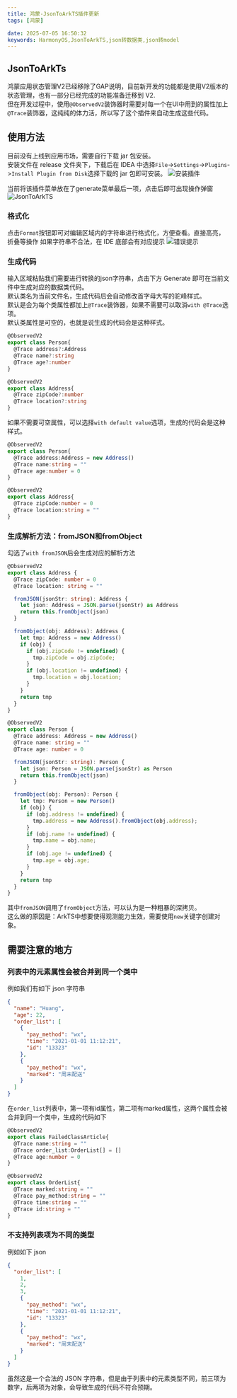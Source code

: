 ```yaml
---
title: 鸿蒙-JsonToArkTS插件更新
tags: [鸿蒙]

date: 2025-07-05 16:50:32
keywords: HarmonyOS,JsonToArkTS,json转数据类,json转model
---
```

## JsonToArkTs

鸿蒙应用状态管理V2已经移除了GAP说明，目前新开发的功能都是使用V2版本的状态管理，也有一部分已经完成的功能准备迁移到 V2.  
但在开发过程中，使用`@ObservedV2`装饰器时需要对每一个在UI中用到的属性加上`@Trace`装饰器，这纯纯的体力活，所以写了这个插件来自动生成这些代码。

## 使用方法

目前没有上线到应用市场，需要自行下载 jar 包安装。  
安装文件在 release 文件夹下，下载后在 IDEA 中选择`File`->`Settings`->`Plugins`->`Install Plugin from Disk`选择下载的 jar 包即可安装。
![安装插件](image/install_from_disk.png)

当前将该插件菜单放在了generate菜单最后一项，点击后即可出现操作弹窗
![JsonToArkTS](image/JsonToArkTS.png)

### 格式化

点击`Format`按钮即可对编辑区域内的字符串进行格式化，方便查看。直接高亮，折叠等操作
如果字符串不合法，在 IDE 底部会有对应提示
![错误提示](image/error_notification.png)

### 生成代码

输入区域粘贴我们需要进行转换的json字符串，点击下方 Generate 即可在当前文件中生成对应的数据类代码。  
默认类名为当前文件名，生成代码后会自动修改首字母大写的驼峰样式。  
默认是会为每个类属性都加上`@Trace`装饰器，如果不需要可以取消`with @Trace`选项。  
默认类属性是可空的，也就是说生成的代码会是这种样式。 
``` ts
@ObservedV2
export class Person{
  @Trace address?:Address
  @Trace name?:string
  @Trace age?:number
}

@ObservedV2
export class Address{
  @Trace zipCode?:number
  @Trace location?:string
}
```

如果不需要可空属性，可以选择`with default value`选项，生成的代码会是这种样式。
``` ts
@ObservedV2
export class Person{
  @Trace address:Address = new Address()
  @Trace name:string = ""
  @Trace age:number = 0
}

@ObservedV2
export class Address{
  @Trace zipCode:number = 0
  @Trace location:string = ""
}
```

### 生成解析方法：fromJSON和fromObject
勾选了`with fromJSON`后会生成对应的解析方法
``` ts
@ObservedV2
export class Address {
  @Trace zipCode: number = 0
  @Trace location: string = ""

  fromJSON(jsonStr: string): Address {
    let json: Address = JSON.parse(jsonStr) as Address
    return this.fromObject(json)
  }

  fromObject(obj: Address): Address {
    let tmp: Address = new Address()
    if (obj) {
      if (obj.zipCode != undefined) {
        tmp.zipCode = obj.zipCode;
      }
      if (obj.location != undefined) {
        tmp.location = obj.location;
      }
    }
    return tmp
  }
}

@ObservedV2
export class Person {
  @Trace address: Address = new Address()
  @Trace name: string = ""
  @Trace age: number = 0

  fromJSON(jsonStr: string): Person {
    let json: Person = JSON.parse(jsonStr) as Person
    return this.fromObject(json)
  }

  fromObject(obj: Person): Person {
    let tmp: Person = new Person()
    if (obj) {
      if (obj.address != undefined) {
        tmp.address = new Address().fromObject(obj.address);
      }
      if (obj.name != undefined) {
        tmp.name = obj.name;
      }
      if (obj.age != undefined) {
        tmp.age = obj.age;
      }
    }
    return tmp
  }
}

```
其中`fromJSON`调用了`fromObject`方法，可以认为是一种粗暴的深拷贝。  
这么做的原因是：ArkTS中想要使得观测能力生效，需要使用`new`关键字创建对象。

## 需要注意的地方

### 列表中的元素属性会被合并到同一个类中
例如我们有如下 json 字符串
```json
{
  "name": "Huang",
  "age": 22,
  "order_list": [
    {
      "pay_method": "wx",
      "time": "2021-01-01 11:12:21",
      "id": "13323"
    },
    {
      "pay_method": "wx",
      "marked": "周末配送"
    }
  ]
}
```
在`order_list`列表中，第一项有id属性，第二项有marked属性，这两个属性会被合并到同一个类中，生成的代码如下
``` ts
@ObservedV2
export class FailedClassArticle{
  @Trace name:string = ""
  @Trace order_list:OrderList[] = []
  @Trace age:number = 0
}

@ObservedV2
export class OrderList{
  @Trace marked:string = ""
  @Trace pay_method:string = ""
  @Trace time:string = ""
  @Trace id:string = ""
}
```
### 不支持列表项为不同的类型
例如如下 json
```json
{
  "order_list": [
    1,
    2,
    3,
    {
      "pay_method": "wx",
      "time": "2021-01-01 11:12:21",
      "id": "13323"
    },
    {
      "pay_method": "wx",
      "marked": "周末配送"
    }
  ]
}
```
虽然这是一个合法的 JSON 字符串，但是由于列表中的元素类型不同，前三项为数字，后两项为对象，会导致生成的代码不符合预期。

